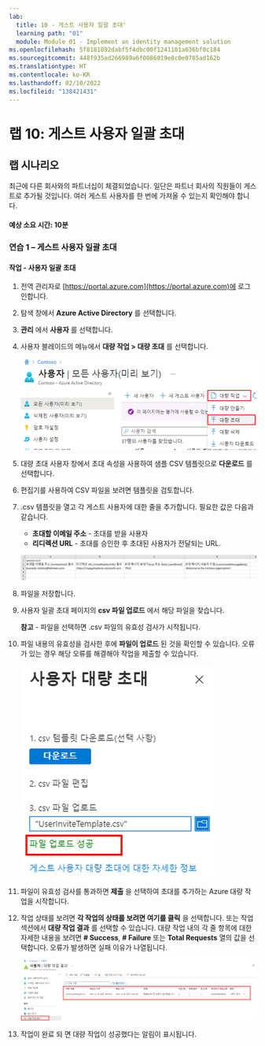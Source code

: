 ```yaml
---
lab:
  title: 10 - 게스트 사용자 일괄 초대'
  learning path: "01"
  module: Module 01 - Implement an identity management solution
ms.openlocfilehash: 5f8181892dabf5f4dbc00f1241101a636bf0c184
ms.sourcegitcommit: 448f935ad266989a6f0086019e0c0e0785ad162b
ms.translationtype: HT
ms.contentlocale: ko-KR
ms.lasthandoff: 02/10/2022
ms.locfileid: "138421431"
---
```

# <a name="lab-10-invite-guest-users-in-bulk"></a>랩 10: 게스트 사용자 일괄 초대

## <a name="lab-scenario"></a>랩 시나리오

최근에 다른 회사와의 파트너십이 체결되었습니다. 일단은 파트너 회사의 직원들이 게스트로 추가될 것입니다. 여러 게스트 사용자를 한 번에 가져올 수 있는지 확인해야 합니다.

#### <a name="estimated-time-10-minutes"></a>예상 소요 시간: 10분

### <a name="exercise-1---invite-guest-users-in-bulk"></a>연습 1 – 게스트 사용자 일괄 초대

#### <a name="task---bulk-user-invite"></a>작업 - 사용자 일괄 초대

1. 전역 관리자로 [https://portal.azure.com](https://portal.azure.com)에 로그인합니다.

2. 탐색 창에서 **Azure Active Directory** 를 선택합니다.

3. **관리** 에서 **사용자** 를 선택합니다.

4. 사용자 블레이드의 메뉴에서 **대량 작업 > 대량 초대** 를 선택합니다.

     ![대량 작업 및 대량 초대 메뉴 옵션이 강조 표시된 모든 사용자 페이지를 보여주는 화면 이미지](./media/lp1-mod3-bulk-invite-option.png)

5. 대량 초대 사용자 창에서 초대 속성을 사용하여 샘플 CSV 템플릿으로 **다운로드** 를 선택합니다.

6. 편집기를 사용하여 CSV 파일을 보려면 템플릿을 검토합니다.

7. .csv 템플릿을 열고 각 게스트 사용자에 대한 줄을 추가합니다. 필요한 값은 다음과 같습니다.

    - **초대할 이메일 주소** - 초대를 받을 사용자
    - **리디렉션 URL** - 초대를 승인한 후 초대된 사용자가 전달되는 URL.

    ![대량 초대 게스트 템플릿 CSV 예제를 보여주는 화면 이미지](./media/lp1-mod3-template-csv.png)

8. 파일을 저장합니다.

9. 사용자 일괄 초대 페이지의 **csv 파일 업로드** 에서 해당 파일을 찾습니다.

     **참고** - 파일을 선택하면 .csv 파일의 유효성 검사가 시작됩니다.

10. 파일 내용의 유효성을 검사한 후에 **파일이 업로드** 된 것을 확인할 수 있습니다. 오류가 있는 경우 해당 오류를 해결해야 작업을 제출할 수 있습니다.

    ![파일을 업로드했습니다라는 메시지가 강조 표시된 대량 사용자 초대를 보여주는 화면 이미지](./media/lp1-mod3-bulk-invite-users-upload-csv.png)

11. 파일이 유효성 검사를 통과하면 **제출** 을 선택하여 초대를 추가하는 Azure 대량 작업을 시작합니다.

12. 작업 상태를 보려면 **각 작업의 상태를 보려면 여기를 클릭** 을 선택합니다. 또는 작업 섹션에서 **대량 작업 결과** 를 선택할 수 있습니다. 대량 작업 내의 각 줄 항목에 대한 자세한 내용을 보려면 **# Success**, **# Failure** 또는 **Total Requests** 열의 값을 선택합니다. 오류가 발생하면 실패 이유가 나열됩니다.

    ![대량 작업의 결과를 보여주는 화면 이미지](./media/lp1-mod3-bulk-operations-results.png)

13. 작업이 완료 되 면 대량 작업이 성공했다는 알림이 표시됩니다.
